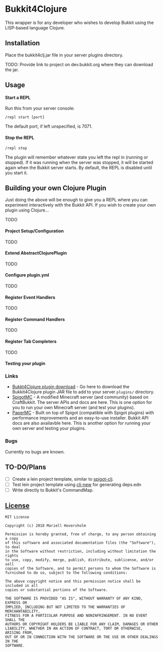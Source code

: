 # Bukkit4Clojure

This wrapper is for any developer who wishes to develop Bukkit using the LISP-based language Clojure.

## Installation

Place the bukkit4clj.jar file in your server plugins directory.

TODO: Provide link to project on dev.bukkit.org where they can download the jar.

## Usage

#### Start a REPL

Run this from your server console:

```/repl start [port]```

The default port, if left unspecified, is 7071.

#### Stop the REPL

```/repl stop```

The plugin will remember whatever state you left the repl in (running or stopped). If 
it was running when the server was stopped, it will be started again when the Bukkit server
starts. By default, the REPL is disabled until you start it. 

## Building your own Clojure Plugin

Just doing the above will be enough to give you a REPL where you can experiment interactively
with the Bukkit API. If you wish to create your own plugin using Clojure... 

TODO

#### Project Setup/Configuration

TODO

#### Extend AbstractClojurePlugin

TODO

#### Configure plugin.yml

TODO

#### Register Event Handlers

TODO

#### Register Command Handlers

TODO

#### Register Tab Completers

TODO

#### Testing your plugin

### Links

- [Bukkt4Clojure plugin download](FIXME) - Go here to download the Bukkit4Clojure plugin JAR
  file to add to your server `plugins/` directory.
- [SpigotMC](https://www.spigotmc.org/) - A modified Minecraft server (and community) based on 
  CraftBukkit. The server APIs and docs are here. This is one option for you to run your own
  Minecraft server (and test your plugins).
- [PaperMC](https://papermc.io/) - Built on top of Spigot (compatible with Spigot plugins) with
  performance improvements and an easy-to-use installer. Bukkit API docs are also availavble here.
  This is another option for running your own server and testing your plugins.

### Bugs

Currently no bugs are known.

## TO-DO/Plans

- [ ] Create a lein project template, similar to [spigot-clj](https://github.com/JohnnyJayJay/spigot-clj-template).
- [ ] Test lein project template using [clj-new](https://github.com/seancorfield/clj-new) for generating deps.edn
- [ ] Write directly to Bukkit's CommandMap.

## [License](/LICENSE)

```
MIT License

Copyright (c) 2018 Mariell Hoversholm

Permission is hereby granted, free of charge, to any person obtaining a copy
of this software and associated documentation files (the "Software"), to deal
in the Software without restriction, including without limitation the rights
to use, copy, modify, merge, publish, distribute, sublicense, and/or sell
copies of the Software, and to permit persons to whom the Software is
furnished to do so, subject to the following conditions:

The above copyright notice and this permission notice shall be included in all
copies or substantial portions of the Software.

THE SOFTWARE IS PROVIDED "AS IS", WITHOUT WARRANTY OF ANY KIND, EXPRESS OR
IMPLIED, INCLUDING BUT NOT LIMITED TO THE WARRANTIES OF MERCHANTABILITY,
FITNESS FOR A PARTICULAR PURPOSE AND NONINFRINGEMENT. IN NO EVENT SHALL THE
AUTHORS OR COPYRIGHT HOLDERS BE LIABLE FOR ANY CLAIM, DAMAGES OR OTHER
LIABILITY, WHETHER IN AN ACTION OF CONTRACT, TORT OR OTHERWISE, ARISING FROM,
OUT OF OR IN CONNECTION WITH THE SOFTWARE OR THE USE OR OTHER DEALINGS IN THE
SOFTWARE.
```